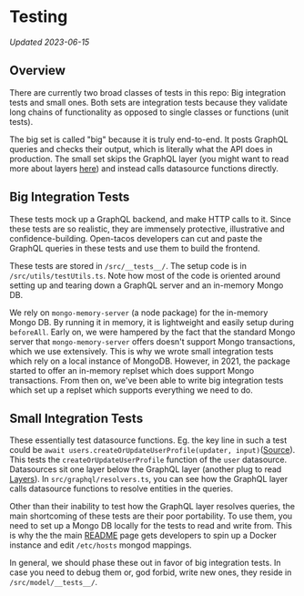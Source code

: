 # Testing
*Updated 2023-06-15*

## Overview
There are currently two broad classes of tests in this repo: Big integration tests and small ones. Both sets are integration tests because they validate long chains of functionality as opposed to single classes or functions (unit tests). 

The big set is called "big" because it is truly end-to-end. It posts GraphQL queries and checks their output, which is literally what the API does in production. The small set skips the GraphQL layer (you might want to read more about layers [here](documentation/layers.md)) and instead calls datasource functions directly.

## Big Integration Tests
These tests mock up a GraphQL backend, and make HTTP calls to it. Since these tests are so realistic, they are immensely protective, illustrative and confidence-building. Open-tacos developers can cut and paste the GraphQL queries in these tests and use them to build the frontend.

These tests are stored in `/src/__tests__/`. The setup code is in `/src/utils/testUtils.ts`. Note how most of the code is oriented around setting up and tearing down a GraphQL server and an in-memory Mongo DB.

We rely on `mongo-memory-server` (a node package) for the in-memory Mongo DB. By running it in memory, it is lightweight and easily setup during `beforeAll`. Early on, we were hampered by the fact that the standard Mongo server that `mongo-memory-server` offers doesn't support Mongo transactions, which we use extensively. This is why we wrote small integration tests which rely on a local instance of MongoDB. However, in 2021, the package started to offer an in-memory replset which does support Mongo transactions. From then on, we've been able to write big integration tests which set up a replset which supports everything we need to do.


## Small Integration Tests
These essentially test datasource functions. Eg. the key line in such a test could be `await users.createOrUpdateUserProfile(updater, input)`([Source](src/model/__tests__/UserDataSource.ts)). This tests the `createOrUpdateUserProfile` function of the `user` datasource. Datasources sit one layer below the GraphQL layer (another plug to read [Layers]((documentation/layers.md))). In `src/graphql/resolvers.ts`, you can see how the GraphQL layer calls datasource functions to resolve entities in the queries.

Other than their inability to test how the GraphQL layer resolves queries, the main shortcoming of these tests are their poor portability. To use them, you need to set up a Mongo DB locally for the tests to read and write from. This is why the the main [README](README.md) page gets developers to spin up a Docker instance and edit `/etc/hosts` mongod mappings.

In general, we should phase these out in favor of big integration tests. In case you need to debug them or, god forbid, write new ones, they reside in `/src/model/__tests__/`.
